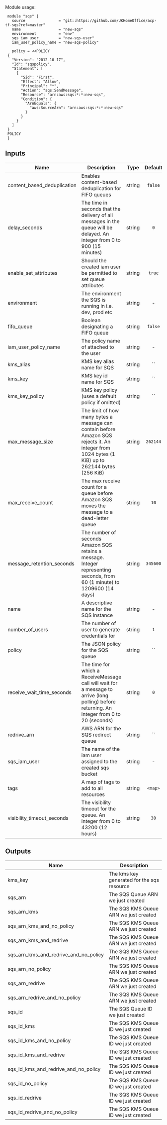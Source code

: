 Module usage:

     module "sqs" {
       source               = "git::https://github.com/UKHomeOffice/acp-tf-sqs?ref=master"
       name                 = "new-sqs"
       environment          = "env"
       sqs_iam_user         = "new-sqs-user"
       iam_user_policy_name = "new-sqs-policy"

       policy = <<POLICY
     {
       "Version": "2012-10-17",
       "Id": "sqspolicy",
       "Statement": [
         {
           "Sid": "First",
           "Effect": "Allow",
           "Principal": "*",
           "Action": "sqs:SendMessage",
           "Resource": "arn:aws:sqs:*:*:new-sqs",
           "Condition": {
             "ArnEquals": {
               "aws:SourceArn": "arn:aws:sqs:*:*:new-sqs"
             }
           }
         }
       ]
     }
     POLICY
     }


## Inputs

| Name | Description | Type | Default | Required |
|------|-------------|:----:|:-----:|:-----:|
| content_based_deduplication | Enables content-based deduplication for FIFO queues | string | `false` | no |
| delay_seconds | The time in seconds that the delivery of all messages in the queue will be delayed. An integer from 0 to 900 (15 minutes) | string | `0` | no |
| enable_set_attributes | Should the created iam user be permitted to set queue attributes | string | `true` | no |
| environment | The environment the SQS is running in i.e. dev, prod etc | string | - | yes |
| fifo_queue | Boolean designating a FIFO queue | string | `false` | no |
| iam_user_policy_name | The policy name of attached to the user | string | - | yes |
| kms_alias | KMS key alias name for SQS | string | `` | no |
| kms_key | KMS key id name for SQS | string | `` | no |
| kms_key_policy | KMS key policy (uses a default policy if omitted) | string | `` | no |
| max_message_size | The limit of how many bytes a message can contain before Amazon SQS rejects it. An integer from 1024 bytes (1 KiB) up to 262144 bytes (256 KiB) | string | `262144` | no |
| max_receive_count | The max receive count for a queue before Amazon SQS moves the message to a dead-letter queue | string | `10` | no |
| message_retention_seconds | The number of seconds Amazon SQS retains a message. Integer representing seconds, from 60 (1 minute) to 1209600 (14 days) | string | `345600` | no |
| name | A descriptive name for the SQS instance | string | - | yes |
| number_of_users | The number of user to generate credentials for | string | `1` | no |
| policy | The JSON policy for the SQS queue | string | `` | no |
| receive_wait_time_seconds | The time for which a ReceiveMessage call will wait for a message to arrive (long polling) before returning. An integer from 0 to 20 (seconds) | string | `0` | no |
| redrive_arn | AWS ARN for the SQS redirect queue | string | `` | no |
| sqs_iam_user | The name of the iam user assigned to the created sqs bucket | string | - | yes |
| tags | A map of tags to add to all resources | string | `<map>` | no |
| visibility_timeout_seconds | The visibility timeout for the queue. An integer from 0 to 43200 (12 hours) | string | `30` | no |

## Outputs

| Name | Description |
|------|-------------|
| kms_key | The kms key generated for the sqs resource |
| sqs_arn | The SQS Queue ARN we just created |
| sqs_arn_kms | The SQS KMS Queue ARN we just created |
| sqs_arn_kms_and_no_policy | The SQS KMS Queue ARN we just created |
| sqs_arn_kms_and_redrive | The SQS KMS Queue ARN we just created |
| sqs_arn_kms_and_redrive_and_no_policy | The SQS KMS Queue ARN we just created |
| sqs_arn_no_policy | The SQS KMS Queue ARN we just created |
| sqs_arn_redrive | The SQS KMS Queue ARN we just created |
| sqs_arn_redrive_and_no_policy | The SQS KMS Queue ARN we just created |
| sqs_id | The SQS Queue ID we just created |
| sqs_id_kms | The SQS KMS Queue ID we just created |
| sqs_id_kms_and_no_policy | The SQS KMS Queue ID we just created |
| sqs_id_kms_and_redrive | The SQS KMS Queue ID we just created |
| sqs_id_kms_and_redrive_and_no_policy | The SQS KMS Queue ID we just created |
| sqs_id_no_policy | The SQS KMS Queue ID we just created |
| sqs_id_redrive | The SQS KMS Queue ID we just created |
| sqs_id_redrive_and_no_policy | The SQS KMS Queue ID we just created |
